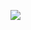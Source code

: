 ![](https://media.githubusercontent.com/media/dyzz/dyzz.github.io/master/images/BossChromaticDemon.png)
